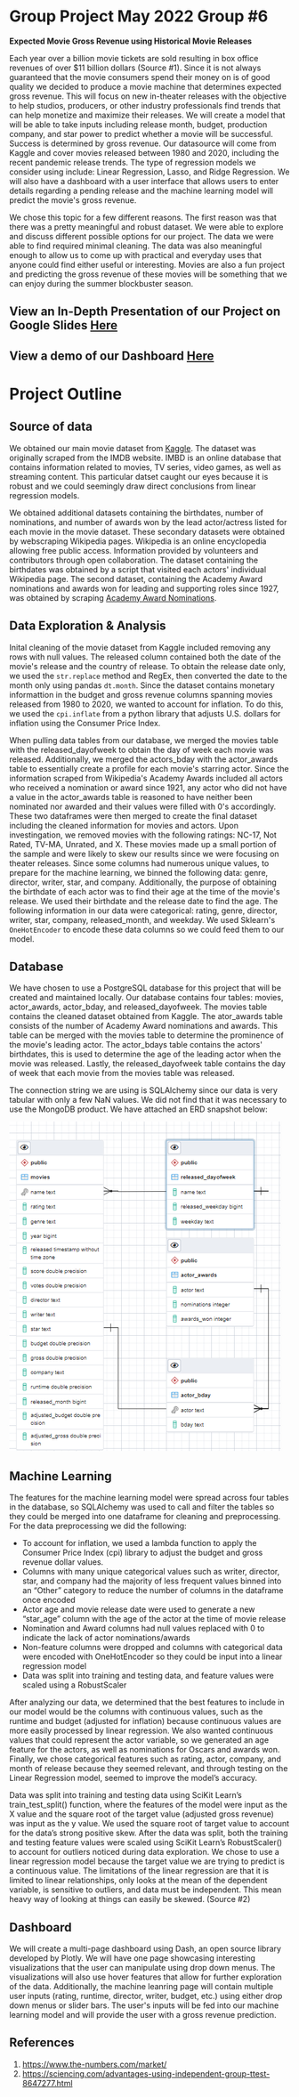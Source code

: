 # Group Project May 2022 Group #6

**Expected Movie Gross Revenue using Historical Movie Releases**

Each year over a billion movie tickets are sold resulting in box office revenues of over $11 billion dollars (Source #1). Since it is not always guaranteed that the movie consumers spend their money on is of good quality we decided to produce a movie machine that determines expected gross revenue. This will focus on new in-theater releases with the objective to help studios, producers, or other industry professionals find trends that can help monetize and maximize their releases. We will create a model that will be able to take inputs including release month, budget, production company, and star power to predict whether a movie will be successful. Success is determined by gross revenue. Our datasource will come from Kaggle and cover movies released between 1980 and 2020, including the recent pandemic release trends. The type of regression models we consider using include: Linear Regression, Lasso, and Ridge Regression. We will also have a dashboard with a user interface that allows users to enter details regarding a pending release and the machine learning model will predict the movie's gross revenue. 

We chose this topic for a few different reasons. The first reason was that there was a pretty meaningful and robust dataset. We were able to explore and discuss different possible options for our project. The data we were able to find required minimal cleaning. The data was also meaningful enough to allow us to come up with practical and everyday uses that anyone could find either useful or interesting. Movies are also a fun project and predicting the gross revenue of these movies will be something that we can enjoy during the summer blockbuster season. 

## View an In-Depth Presentation of our Project on Google Slides [Here](https://docs.google.com/presentation/d/19gyoO1Xixo4S4uNQXGSk6etrtWgv2QRmYCXpXCZC0VE/edit#slide=id.p)


## View a demo of our Dashboard [Here](https://drive.google.com/file/d/1pef2VDipcpTnSwwBJgdTziZaoPFYamyA/view?usp=sharing)

# Project Outline

## Source of data

We obtained our main movie dataset from [Kaggle](https://www.kaggle.com/datasets/danielgrijalvas/movies). The dataset was originally scraped from the IMDB website. IMBD is an online database that contains information related to movies, TV series, video games, as well as streaming content. This particular datset caught our eyes because it is robust and we could seemingly draw direct conclusions from linear regression models.  

We obtained additional datasets containing the birthdates, number of nominations, and number of awards won by the lead actor/actress listed for each movie in the movie dataset. These secondary datasets were obtained by webscraping Wikipedia pages. Wikipedia is an online  encyclopedia allowing free public access. Information provided by volunteers and contributors through open collaboration. The dataset containing the birthdates was obtained by a script that visited each actors' individual Wikipedia page. The second dataset, containing the Academy Award nominations and awards won for leading and supporting roles since 1927, was obtained by scraping [Academy Award Nominations](https://en.wikipedia.org/wiki/List_of_actors_with_Academy_Award_nominations#List_of_actors). 

## Data Exploration & Analysis

Inital cleaning of the movie dataset from Kaggle included removing any rows with null values. The released column contained both the date of the movie's release and the country of release. To obtain the release date only, we used the `str.replace` method and RegEx, then converted the date to the month only using pandas `dt.month`. Since the dataset contains monetary informattion in the budget and gross revenue columns spanning movies released from 1980 to 2020, we wanted to account for inflation. To do this, we used the `cpi.inflate` from a python library that adjusts U.S. dollars for inflation using the Consumer Price Index. 

When pulling data tables from our database, we merged the movies table with the released_dayofweek to obtain the day of week each movie was released. Additionally, we merged the actors_bday with the actor_awards table to essentially create a profile for each movie's starring actor. Since the information scraped from Wikipedia's Academy Awards included all actors who received a nomination or award since 1921, any actor who did not have a value in the actor_awards table is reasoned to have neither been nominated nor awarded and their values were filled with 0's accordingly. These two dataframes were then merged to create the final dataset including the cleaned information for movies and actors. 
Upon investingation, we removed movies with the following ratings: NC-17, Not Rated, TV-MA, Unrated, and X. These movies made up a small portion of the sample and were likely to skew our results since we were focusing on theater releases. Since some columns had numerous unique values, to prepare for the machine learning, we binned the following data: genre, director, writer, star, and company. Additionally, the purpose of obtaining the birthdate of each actor was to find their age at the time of the movie's release. We used their birthdate and the release date to find the age. The following information in our data were categorical: rating, genre, director, writer, star, company, released_month, and weekday. We used Sklearn's `OneHotEncoder` to encode these data columns so we could feed them to our model. 

## Database
We have chosen to use a PostgreSQL database for this project that will be created and maintained locally. Our database contains four tables: movies, actor_awards, actor_bday, and released_dayofweek. The movies table contains the cleaned dataset obtained from Kaggle. The ator_awards table consists of the number of Academy Award nominations and awards. This table can be merged with the movies table to determine the prominence of the movie's leading actor. The actor_bdays table contains the actors' birthdates, this is used to determine the age of the leading actor when the movie was released. Lastly, the released_dayofweek table contains the day of week that each movie from the movies table was released. 

The connection string we are using is SQLAlchemy since our data is very tabular with only a few NaN values. We did not find that it was necessary to use the MongoDB product. We have attached an ERD snapshot below:

![](https://github.com/PDob02/Group_Project_May_2022/blob/main/Images/moviesERD.png)


## Machine Learning

The features for the machine learning model were spread across four tables in the database, so SQLAlchemy was used to call and filter the tables so they could be merged into one dataframe for cleaning and preprocessing. For the data preprocessing we did the following:
  - To account for inflation, we used a lambda function to apply the Consumer Price Index (cpi) library to adjust the budget and gross revenue dollar values.
  - Columns with many unique categorical values such as writer, director, star, and company had the majority of less frequent values binned into an “Other” category to reduce the number of columns in the dataframe once encoded
  - Actor age and movie release date were used to generate a new “star_age” column with the age of the actor at the time of movie release
  - Nomination and Award columns had null values replaced with 0 to indicate the lack of actor nominations/awards
  -	Non-feature columns were dropped and columns with categorical data were encoded with OneHotEncoder so they could be input into a linear regression model
  -	Data was split into training and testing data, and feature values were scaled using a RobustScaler

After analyzing our data, we determined that the best features to include in our model would be the columns with continuous values, such as the runtime and budget (adjusted for inflation) because continuous values are more easily processed by linear regression. We also wanted continuous values that could represent the actor variable, so we generated an age feature for the actors, as well as nominations for Oscars and awards won. Finally, we chose categorical features such as rating, actor, company, and month of release because they seemed relevant, and through testing on the Linear Regression model, seemed to improve the model’s accuracy.

Data was split into training and testing data using SciKit Learn’s train_test_split() function, where the features of the model were input as the X value and the square root of the target value (adjusted gross revenue) was input as the y value. We used the square root of target value to account for the data’s strong positive skew. After the data was split, both the training and testing feature values were scaled using SciKit Learn’s RobustScaler() to account for outliers noticed during data exploration.
We chose to use a linear regression model because the target value we are trying to predict is a continuous value. The limitations of the linear regression are that it is limited to linear relationships, only looks at the mean of the dependent variable, is sensitive to outliers, and data must be independent. This mean heavy way of looking at things can easily be skewed. (Source #2)


## Dashboard

We will create a multi-page dashboard using Dash, an open source library developed by Plotly. We will have one page showcasing interesting visualizations that the user can manipulate using drop down menus. The visualizations will also use hover features that allow for further exploration of the data. 
Additionally, the machine leanring page will contain multiple user inputs (rating, runtime, director, writer, budget, etc.) using either drop down menus or slider bars. The user's inputs will be fed into our machine learning model and will provide the user with a gross revenue prediction. 


## References
1. https://www.the-numbers.com/market/
2. https://sciencing.com/advantages-using-independent-group-ttest-8647277.html 